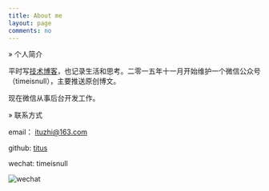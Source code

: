 ```yaml
---
title: About me
layout: page
comments: no
---
```


» 个人简介

平时写[技术博客](http://fuzhii.com)，也记录生活和思考。二零一五年十一月开始维护一个微信公众号（timeisnull），主要推送原创博文。 

现在微信从事后台开发工作。

» 联系方式

email： ituzhi@163.com

github: [titus](https://github.com/huangtuzhi)

wechat: timeisnull

![wechat](/assets/images/timeisnull.jpg)
